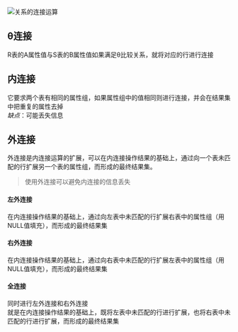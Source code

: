 ![关系的连接运算](http://kanon-blog.oss-cn-hangzhou.aliyuncs.com/for-github/%E5%85%B3%E7%B3%BB%E7%9A%84%E8%BF%9E%E6%8E%A5%E8%BF%90%E7%AE%97.jpg)
## θ连接
R表的A属性值与S表的B属性值如果满足θ比较关系，就将对应的行进行连接

## 内连接
它要求两个表有相同的属性组，如果属性组中的值相同则进行连接，并会在结果集中把重复的属性去掉  
*缺点*：可能丢失信息

## 外连接
外连接是内连接运算的扩展，可以在内连接操作结果的基础上，通过向一个表未匹配的行扩展另一个表的属性组，而形成的最终结果集。  
> 使用外连接可以避免内连接的信息丢失

#### 左外连接
在内连接操作结果的基础上，通过向左表中未匹配的行扩展右表中的属性组（用NULL值填充），而形成的最终结果集

#### 右外连接
在内连接操作结果的基础上，通过向右表中未匹配的行扩展左表中的属性组（用NULL值填充），而形成的最终结果集

#### 全连接
同时进行左外连接和右外连接  
就是在内连接操作结果的基础上，既将左表中未匹配的行进行扩展，也将右表中未匹配的行进行扩展，而形成的最终结果集
